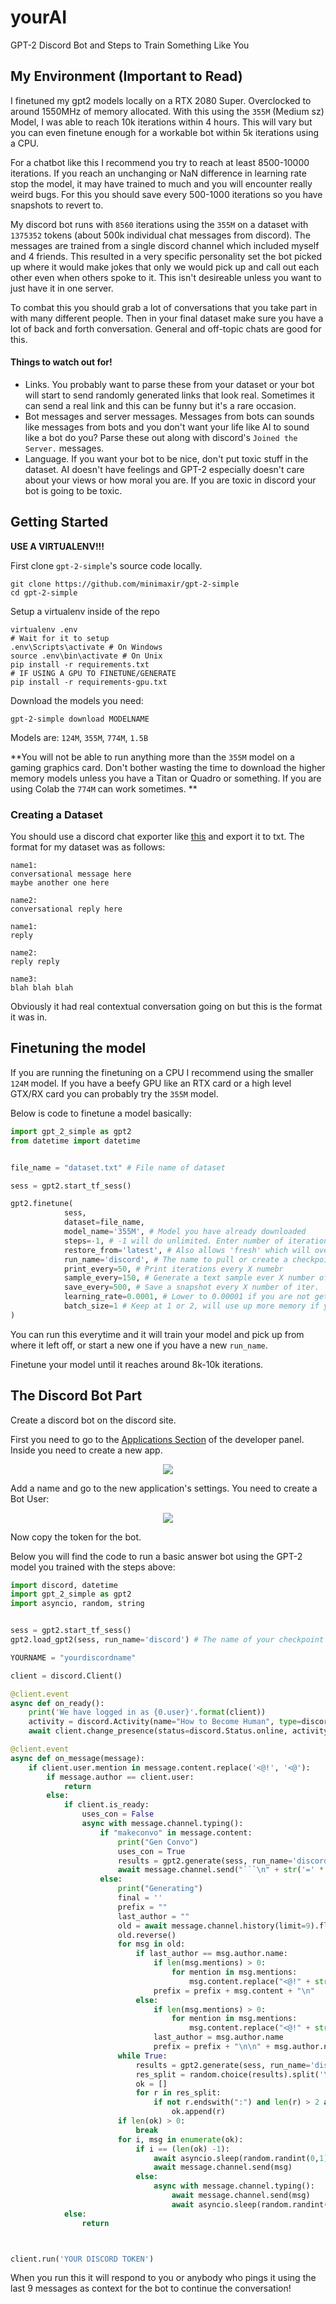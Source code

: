# yourAI
GPT-2 Discord Bot and Steps to Train Something Like You

## My Environment (Important to Read)

I finetuned my gpt2 models locally on a RTX 2080 Super. Overclocked to around 1550MHz of memory allocated. With this using the `355M` (Medium sz) Model, I was able to reach 10k iterations within 4 hours. This will vary but you can even finetune enough for a workable bot within 5k iterations using a CPU.

For a chatbot like this I recommend you try to reach at least 8500-10000 iterations. If you reach an unchanging or NaN difference in learning rate stop the model, it may have trained to much and you will encounter really weird bugs. For this you should save every 500-1000 iterations so you have snapshots to revert to.

My discord bot runs with `8560` iterations using the `355M` on a dataset with `1375352` tokens (about 500k individual chat messages from discord). The messages are trained from a single discord channel which included myself and 4 friends. This resulted in a very specific personality set the bot picked up where it would make jokes that only we would pick up and call out each other even when others spoke to it. This isn't desireable unless you want to just have it in one server.

To combat this you should grab a lot of conversations that you take part in with many different people. Then in your final dataset make sure you have a lot of back and forth conversation. General and off-topic chats are good for this.

#### Things to watch out for!

- Links. You probably want to parse these from your dataset or your bot will start to send randomly generated links that look real. Sometimes it can send a real link and this can be funny but it's a rare occasion.
- Bot messages and server messages. Messages from bots can sounds like messages from bots and you don't want your life like AI to sound like a bot do you? Parse these out along with discord's `Joined the Server.` messages.
- Language. If you want your bot to be nice, don't put toxic stuff in the dataset. AI doesn't have feelings and GPT-2 especially doesn't care about your views or how moral you are. If you are toxic in discord your bot is going to be toxic.

## Getting Started

**USE A VIRTUALENV!!!**

First clone `gpt-2-simple`'s source code locally.

```
git clone https://github.com/minimaxir/gpt-2-simple
cd gpt-2-simple
```

Setup a virtualenv inside of the repo

```
virtualenv .env
# Wait for it to setup
.env\Scripts\activate # On Windows
source .env\bin\activate # On Unix
pip install -r requirements.txt 
# IF USING A GPU TO FINETUNE/GENERATE
pip install -r requirements-gpu.txt
```


Download the models you need:

```
gpt-2-simple download MODELNAME
```

Models are: `124M`, `355M`, `774M`, `1.5B`

**You will not be able to run anything more than the `355M` model on a gaming graphics card. Don't bother wasting the time to download the higher memory models unless you have a Titan or Quadro or something. If you are using Colab the `774M` can work sometimes. **


### Creating a Dataset

You should use a discord chat exporter like [this](https://github.com/Tyrrrz/DiscordChatExporter/releases/tag/2.20) and export it to txt. The format for my dataset was as follows:

```
name1:
conversational message here
maybe another one here

name2:
conversational reply here

name1:
reply

name2:
reply reply

name3:
blah blah blah
```

Obviously it had real contextual conversation going on but this is the format it was in.

## Finetuning the model

If you are running the finetuning on a CPU I recommend using the smaller `124M` model. If you have a beefy GPU like an RTX card or a high level GTX/RX card you can probably try the `355M` model.

Below is code to finetune a model basically:

```python
import gpt_2_simple as gpt2
from datetime import datetime


file_name = "dataset.txt" # File name of dataset

sess = gpt2.start_tf_sess()

gpt2.finetune(
            sess,
            dataset=file_name,
            model_name='355M', # Model you have already downloaded
            steps=-1, # -1 will do unlimited. Enter number of iterations otherwise
            restore_from='latest', # Also allows 'fresh' which will overwrite old training
            run_name='discord', # The name to pull or create a checkpoint under
            print_every=50, # Print iterations every X numebr
            sample_every=150, # Generate a text sample ever X number of iter.
            save_every=500, # Save a snapshot every X number of iter.
            learning_rate=0.0001, # Lower to 0.00001 if you are not getting massive changes in results
            batch_size=1 # Keep at 1 or 2, will use up more memory if you raise this
)
```

You can run this everytime and it will train your model and pick up from where it left off, or start a new one if you have a new `run_name`. 

Finetune your model until it reaches around 8k-10k iterations.

## The Discord Bot Part

Create a discord bot on the discord site.

First you need to go to the [Applications Section](https://discord.com/developers/applications) of the developer panel. Inside you need to create a new app.

<p align="center">
  <img src="https://i.imgur.com/oiUA5hT.png">
</p>

Add a name and go to the new application's settings. You need to create a Bot User:

<p align="center">
  <img src="https://i.imgur.com/qx3BviW.png">
</p>

Now copy the token for the bot.

Below you will find the code to run a basic answer bot using the GPT-2 model you trained with the steps above:

```python
import discord, datetime
import gpt_2_simple as gpt2
import asyncio, random, string


sess = gpt2.start_tf_sess()
gpt2.load_gpt2(sess, run_name='discord') # The name of your checkpoint

YOURNAME = "yourdiscordname"

client = discord.Client()

@client.event
async def on_ready():
    print('We have logged in as {0.user}'.format(client))
    activity = discord.Activity(name="How to Become Human", type=discord.ActivityType.watching)
    await client.change_presence(status=discord.Status.online, activity=activity)

@client.event
async def on_message(message):
    if client.user.mention in message.content.replace('<@!', '<@'):
        if message.author == client.user:
            return
        else:
            if client.is_ready:
                uses_con = False
                async with message.channel.typing():
                    if "makeconvo" in message.content:
                        print("Gen Convo")
                        uses_con = True
                        results = gpt2.generate(sess, run_name='discordlarge', temperature=0.9, nsamples=1, batch_size=1, prefix=message.author.name + ":\n" + message.content + "\n\n", length=350, include_prefix=True, return_as_list=True)
                        await message.channel.send("```\n" + str('=' * 20).join(results) + "\n```")
                    else:
                        print("Generating")
                        final = ''
                        prefix = ""
                        last_author = ""
                        old = await message.channel.history(limit=9).flatten()
                        old.reverse()
                        for msg in old:
                            if last_author == msg.author.name:
                                if len(msg.mentions) > 0:
                                    for mention in msg.mentions:
                                        msg.content.replace("<@!" + str(mention.id) + ">", "@" + mention.name)
                                prefix = prefix + msg.content + "\n"
                            else:
                                if len(msg.mentions) > 0:
                                    for mention in msg.mentions:
                                        msg.content.replace("<@!" + str(mention.id) + ">", "@" + mention.name)
                                last_author = msg.author.name
                                prefix = prefix + "\n\n" + msg.author.name + ":\n" + msg.content + "\n"
                        while True:
                            results = gpt2.generate(sess, run_name='discordlarge', temperature=0.9, nsamples=3, batch_size=3, prefix=prefix + "\n\n" + YOURNAME + ":\n", length=250, return_as_list=True, include_prefix=False, truncate="\n\n")
                            res_split = random.choice(results).split('\n')
                            ok = []
                            for r in res_split:
                                if not r.endswith(":") and len(r) > 2 and "http" not in r:
                                    ok.append(r)
                        if len(ok) > 0:
                            break
                        for i, msg in enumerate(ok):
                            if i == (len(ok) -1):
                                await asyncio.sleep(random.randint(0,1))
                                await message.channel.send(msg)
                            else:
                                async with message.channel.typing():
                                    await message.channel.send(msg)
                                    await asyncio.sleep(random.randint(1, 3))                   
            else:
                return



client.run('YOUR DISCORD TOKEN')
```

When you run this it will respond to you or anybody who pings it using the last 9 messages as context for the bot to continue the conversation!

